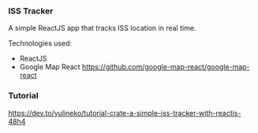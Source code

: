 ### ISS Tracker 

A simple ReactJS app that tracks ISS location in real time. 

Technologies used: 
* ReactJS
* Google Map React https://github.com/google-map-react/google-map-react


### Tutorial 
https://dev.to/yulineko/tutorial-crate-a-simple-iss-tracker-with-reactjs-48h4